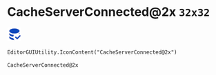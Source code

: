 # CacheServerConnected@2x `32x32`
<img src="/img/CacheServerConnected@2x.png" width=32 height=32>

``` CSharp
EditorGUIUtility.IconContent("CacheServerConnected@2x")
```
```
CacheServerConnected@2x
```
